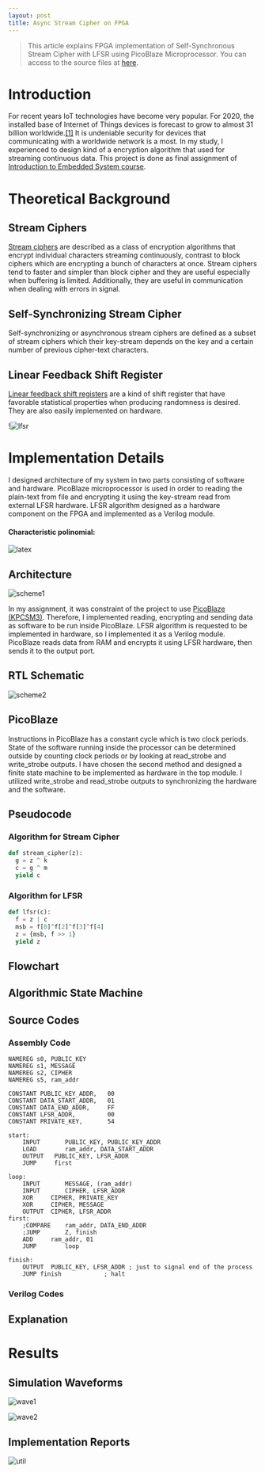 ```yaml
---
layout: post
title: Async Stream Cipher on FPGA
---
```


> This article explains FPGA implementation of Self-Synchronous Stream Cipher with LFSR using PicoBlaze Microprocessor.
> You can access to the source files at [here](https://github.com/overengineer/AsyncStreamCipherLFSR).

# Introduction
For recent years IoT technologies have become very popular. For 2020, the installed base of Internet of Things devices is forecast to grow to almost 31 billion worldwide.[[1]](https://www.statista.com/statistics/471264/iot-number-of-connected-devices-worldwide/) It is undeniable security for devices that communicating with a worldwide network is a most. In my study, I experienced to design kind of a encryption algorithm that used for streaming continuous data. This project is done as final assignment of [Introduction to Embedded System course](https://web.itu.edu.tr/yalcinmust/ehb326.html).
# Theoretical Background
## Stream Ciphers
[Stream ciphers](http://cacr.uwaterloo.ca/hac/about/chap6.pdf) are described as a class of encryption algorithms that encrypt individual characters streaming continuously, contrast to block ciphers which are encrypting a bunch of characters at once. Stream ciphers tend to faster and simpler than block cipher and they are useful especially when buffering is limited. Additionally, they are useful in communication when dealing with errors in signal. 
## Self-Synchronizing Stream Cipher
Self-synchronizing or asynchronous stream ciphers are defined as a subset of stream ciphers which their key-stream depends on the key and a certain number of previous cipher-text characters.

## Linear Feedback Shift Register
[Linear feedback shift registers](http://www.eng.auburn.edu/~strouce/class/elec6250/LFSRs.pdf) are a kind of shift register that have favorable statistical properties when producing randomness is desired. They are also easily implemented on hardware.

!![lfsr](https://raw.githubusercontent.com/overengineer/overengineer.github.io/master/images/lfsr.png)


<div style="page-break-after: always;"></div>

# Implementation Details
I designed architecture of my system in two parts consisting of software and hardware. PicoBlaze microprocessor is used in order to reading the plain-text from file and encrypting it using the  key-stream read from external LFSR hardware. LFSR algorithm designed as a hardware component on the FPGA and implemented as a Verilog module. 

#### Characteristic polinomial:
 ![latex](https://latex.codecogs.com/gif.latex?P(x)=x^8+x^6+x^5+x^4+1)
 
## Architecture

![scheme1](https://raw.githubusercontent.com/overengineer/overengineer.github.io/master/images/scheme1.png)

In my assignment, it was constraint of the project to use [PicoBlaze (KPCSM3)](https://www.xilinx.com/products/intellectual-property/picoblaze.html). Therefore, I implemented reading, encrypting and sending data as software to be run inside PicoBlaze. LFSR algorithm is requested to be implemented in hardware, so I implemented it as a Verilog module. PicoBlaze reads data from RAM and encrypts it using LFSR hardware, then sends it to the output port.


## RTL Schematic

![scheme2](https://raw.githubusercontent.com/overengineer/overengineer.github.io/master/images/scheme2.png)


## PicoBlaze
Instructions in PicoBlaze has a constant cycle which is two clock periods. State of the software running inside the processor can be determined outside by counting clock periods or by looking at read_strobe and write_strobe outputs. I have chosen the second method and designed a finite state machine to be implemented as hardware in the top module. I utilized write_strobe and read_strobe outputs to synchronizing the hardware and the software.




## Pseudocode
### Algorithm for Stream Cipher
```python
def stream_cipher(z):
  g = z ^ k
  c = g ^ m
  yield c
```
	  
	  

### Algorithm for LFSR
```python
def lfsr(c):
  f = z | c
  msb = f[0]^f[2]^f[3]^f[4]
  z = {msb, f >> 1}
  yield z
```



<div style="page-break-after: always;"></div>

## Flowchart

## Algorithmic State Machine

## Source Codes
	
### Assembly Code
```
NAMEREG	s0,	PUBLIC_KEY
NAMEREG	s1,	MESSAGE
NAMEREG	s2,	CIPHER
NAMEREG	s5,	ram_addr

CONSTANT PUBLIC_KEY_ADDR,	00
CONSTANT DATA_START_ADDR,	01
CONSTANT DATA_END_ADDR,		FF
CONSTANT LFSR_ADDR,			00
CONSTANT PRIVATE_KEY,		54

start:
	INPUT		PUBLIC_KEY,	PUBLIC_KEY_ADDR
	LOAD		ram_addr, DATA_START_ADDR
	OUTPUT   PUBLIC_KEY, LFSR_ADDR
	JUMP     first	

loop:
	INPUT		MESSAGE, (ram_addr)
	INPUT		CIPHER,	LFSR_ADDR
	XOR		CIPHER,	PRIVATE_KEY
	XOR		CIPHER, MESSAGE
	OUTPUT	CIPHER, LFSR_ADDR
first:
	;COMPARE	ram_addr, DATA_END_ADDR
	;JUMP		Z, finish
	ADD		ram_addr, 01
	JUMP		loop

finish:
	OUTPUT	PUBLIC_KEY, LFSR_ADDR ; just to signal end of the process
	JUMP finish            ; halt
```
	
<div style="page-break-after: always;"></div>

### Verilog Codes

## Explanation

# Results

## Simulation Waveforms

![wave1](https://raw.githubusercontent.com/overengineer/overengineer.github.io/master/images/wave1.png)

![wave2](https://raw.githubusercontent.com/overengineer/overengineer.github.io/master/images/wave2.png)


## Implementation Reports


![util](https://raw.githubusercontent.com/overengineer/overengineer.github.io/master/images/util.png)

